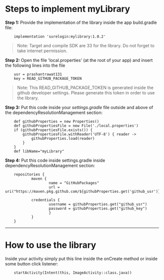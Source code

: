 # Steps to implement myLibrary


**Step 1:** Provide the implementation of the library inside the app build.gradle file:

        implementation 'surelogin:mylibrary:1.0.2'


>Note:
>Target and compile SDK are 33 for the library.
>Do not forget to take internet permission.


**Step 2:** Open the file 'local.properties' (at the root of your app) and insert the following lines into the file

        usr = prashantrawat131
        key = READ_GITHUB_PACKAGE_TOKEN
        
>Note: This READ_GITHUB_PACKAGE_TOKEN is generated inside the github developer settings. Please generate this token in order to use the library.


**Step 3:** Put this code inside your *settings.gradle* file outside and above of the dependencyResolutionManagement section:

        
        def githubProperties = new Properties()
        def githubPropertiesFile = new File('./local.properties')
        if (githubPropertiesFile.exists()) {
            githubPropertiesFile.withReader('UTF-8') { reader ->
                githubProperties.load(reader)
            }
        }
        def libName="myLibrary"


**Step 4:** Put this code inside settings.gradle inside dependencyResolutionManagement section:

        repositories {
                maven {
                        name = "GitHubPackages"
                        url = uri("https://maven.pkg.github.com/${githubProperties.get('github_usr')}/$libName")

                credentials {
                        username = githubProperties.get("github_usr")
                        password = githubProperties.get("github_key")
                        }
                }
        }

------------------------------------------------------------------------------------------------

# How to use the library

Inside your activity simply put this line inside the onCreate method or inside some button click listener:

        startActivity(Intent(this, ImageActivity::class.java))


